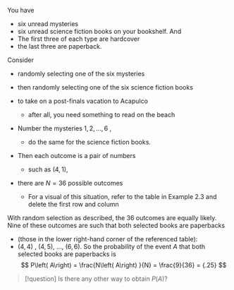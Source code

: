 
You have 
- six unread mysteries
- six unread science fiction books on your bookshelf. 
And
- The first three of each type are hardcover
- the last three are paperback. 

Consider 
- randomly selecting one of the six mysteries 
- then randomly selecting one of the six science fiction books 
- to take on a post-finals vacation to Acapulco 
	- after all, you need something to read on the beach

- Number the mysteries $1,2,\ldots ,6$ , 
	- do the same for the science fiction books. 

- Then each outcome is a pair of numbers 
	- such as $( 4,1 )$, 
- there are $N = {36}$ possible outcomes 
	- For a visual of this situation, refer to the table in Example 2.3 and delete the first row and column

With random selection as described, the 36 outcomes are equally likely. 
Nine of these outcomes are such that both selected books are paperbacks 
- (those in the lower right-hand corner of the referenced table):
- $\left( {4,4}\right)$ , $\left( {4,5}\right)$, ..., $\left( {6,6}\right)$. 
So the probability of the event $A$ that both selected books are paperbacks is
$$
P\left( A\right) = \frac{N\left( A\right) }{N} = \frac{9}{36} = {.25}
$$

> [!question]
> Is there any other way to obtain $P(A)$?